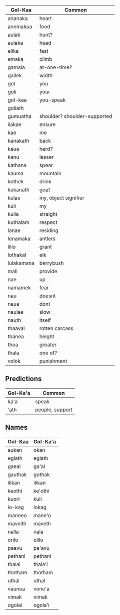 Gol-Kaa | Common
---|---
ananaka     | heart
anemakua    | food
aulak       | hunt?
aulaka      | head
elika       | fast
emaka       | climb
gamala      | at-one-time?
gailek      | width
gol         | you
goli        | your
gol-kaa     | you-speak
goliath     | 
gumuatha    | shoulder? shoulder-supported
ilakae      | ensure
kae         | me
kanakath    | back
kaua        | herd?
kanu        | lesser
kathana     | spear
kauma       | mountain
kothek      | drink
kukanath    | goat
kulae       | my, object signifier
kuli        | my
kulia       | straight
kuthalam    | respect
lanae       | residing
lenamaka    | antlers
lilio       | grant
lothakal    | elk
lulakamana  | berrybush
mali        | provide
nae         | up
namamek     | fear
nau         | doesnt
naua        | dont
naulae      | slow
nauth       | itself
thaaval     | rotten carcass
thanea      | height
thea        | greater
thala       | one of?
volok       | punishment

## Predictions

Gol-Ka'a    | Common
---|---
ka'a        | speak
'ath        | people, support

## Names

Gol-Kaa     | Gol-Ka'a
---|---
aukan       | okan
eglath      | eglath
gaeal       | ga'al
gauthak     | gothak
ilikan      | ilikan
keothi      | ke'othi
kuori       | kuli
lo-kag      | lokag 
manneo      | mane'o
maveith     | maveth
nalla       | nala
orilo       | olilo
paavu       | pa'avu
pethani     | pethani
thalai      | thala'i
thotham     | thotham
uthal       | uthal
vaunea      | vone'a
vimak       | vimak
ogolai      | ogola'i